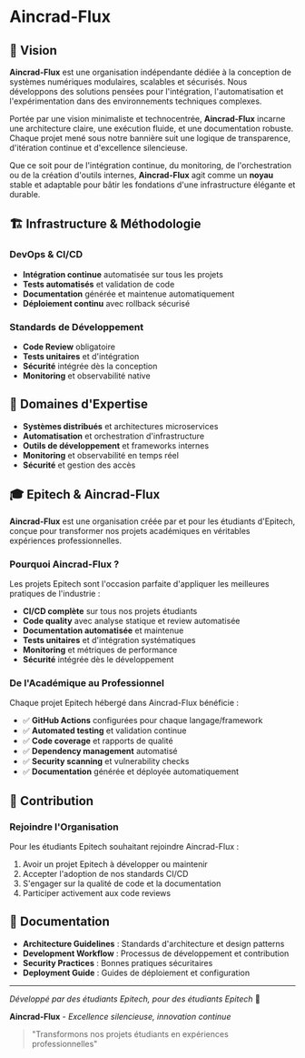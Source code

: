 # Aincrad-Flux

## 🎯 Vision

**Aincrad-Flux** est une organisation indépendante dédiée à la conception de systèmes numériques modulaires, scalables et sécurisés. Nous développons des solutions pensées pour l'intégration, l'automatisation et l'expérimentation dans des environnements techniques complexes.

Portée par une vision minimaliste et technocentrée, **Aincrad-Flux** incarne une architecture claire, une exécution fluide, et une documentation robuste. Chaque projet mené sous notre bannière suit une logique de transparence, d'itération continue et d'excellence silencieuse.

Que ce soit pour de l'intégration continue, du monitoring, de l'orchestration ou de la création d'outils internes, **Aincrad-Flux** agit comme un **noyau** stable et adaptable pour bâtir les fondations d'une infrastructure élégante et durable.

## 🏗️ Infrastructure & Méthodologie

### DevOps & CI/CD
- **Intégration continue** automatisée sur tous les projets
- **Tests automatisés** et validation de code
- **Documentation** générée et maintenue automatiquement
- **Déploiement continu** avec rollback sécurisé

### Standards de Développement
- **Code Review** obligatoire
- **Tests unitaires** et d'intégration
- **Sécurité** intégrée dès la conception
- **Monitoring** et observabilité native

## 🚀 Domaines d'Expertise

- **Systèmes distribués** et architectures microservices
- **Automatisation** et orchestration d'infrastructure
- **Outils de développement** et frameworks internes
- **Monitoring** et observabilité en temps réel
- **Sécurité** et gestion des accès

## 🎓 Epitech & Aincrad-Flux

**Aincrad-Flux** est une organisation créée par et pour les étudiants d'Epitech, conçue pour transformer nos projets académiques en véritables expériences professionnelles. 

### Pourquoi Aincrad-Flux ?
Les projets Epitech sont l'occasion parfaite d'appliquer les meilleures pratiques de l'industrie :
- **CI/CD complète** sur tous nos projets étudiants
- **Code quality** avec analyse statique et review automatisée
- **Documentation automatisée** et maintenue
- **Tests unitaires** et d'intégration systématiques
- **Monitoring** et métriques de performance
- **Sécurité** intégrée dès le développement

### De l'Académique au Professionnel
Chaque projet Epitech hébergé dans Aincrad-Flux bénéficie :
- ✅ **GitHub Actions** configurées pour chaque langage/framework
- ✅ **Automated testing** et validation continue
- ✅ **Code coverage** et rapports de qualité
- ✅ **Dependency management** automatisé
- ✅ **Security scanning** et vulnerability checks
- ✅ **Documentation** générée et déployée automatiquement

## 🤝 Contribution

### Rejoindre l'Organisation
Pour les étudiants Epitech souhaitant rejoindre Aincrad-Flux :
1. Avoir un projet Epitech à développer ou maintenir
2. Accepter l'adoption de nos standards CI/CD
3. S'engager sur la qualité de code et la documentation
4. Participer activement aux code reviews


## 📖 Documentation

- **Architecture Guidelines** : Standards d'architecture et design patterns
- **Development Workflow** : Processus de développement et contribution
- **Security Practices** : Bonnes pratiques sécuritaires
- **Deployment Guide** : Guides de déploiement et configuration

---

*Développé par des étudiants Epitech, pour des étudiants Epitech* 🚀

**Aincrad-Flux** - *Excellence silencieuse, innovation continue*

> "Transformons nos projets étudiants en expériences professionnelles"
